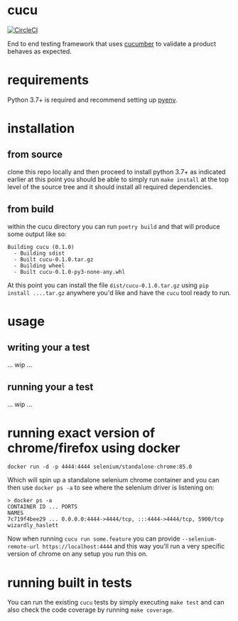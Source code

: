 # cucu

[![CircleCI](https://circleci.com/gh/cerebrotech/cucu/tree/main.svg?style=svg&circle-token=8ad8867cae9cd93ece480ab64236c08307a4df35)](https://circleci.com/gh/cerebrotech/cucu/tree/main)

End to end testing framework that uses [cucumber](https://cucumber.io/) to
validate a product behaves as expected.

# requirements

Python 3.7+ is required and recommend setting up
[pyenv](https://github.com/pyenv/pyenv).

# installation

## from source

clone this repo locally and then proceed to install python 3.7+ as indicated
earlier at this point you should be able to simply run `make install` at the
top level of the source tree and it should install all required dependencies.

## from build

within the cucu directory you can run `poetry build` and that will produce some
output like so:

```
Building cucu (0.1.0)
  - Building sdist
  - Built cucu-0.1.0.tar.gz
  - Building wheel
  - Built cucu-0.1.0-py3-none-any.whl
```

At this point you can install the file `dist/cucu-0.1.0.tar.gz` using
`pip install ....tar.gz` anywhere you'd like and have the `cucu` tool ready to
run.

# usage

## writing your a test

... wip ...

## running your a test

... wip ...

# running exact version of chrome/firefox using docker

```
docker run -d -p 4444:4444 selenium/standalone-chrome:85.0
```

Which will spin up a standalone selenium chrome container and you can then use
`docker ps -a` to see where the selenium driver is listening on:

```
> docker ps -a
CONTAINER ID ... PORTS                                                NAMES
7c719f4bee29 ... 0.0.0.0:4444->4444/tcp, :::4444->4444/tcp, 5900/tcp  wizardly_haslett
```

Now when running `cucu run some.feature` you can provide
`--selenium-remote-url https://localhost:4444` and this way you'll run a very
specific version of chrome on any setup you run this on.

# running built in tests

You can run the existing `cucu` tests by simply executing `make test` and can
also check the code coverage by running `make coverage`.
